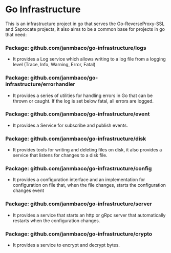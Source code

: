 # Go Infrastructure
This is an infrastructure project in go that serves the Go-ReverseProxy-SSL and Saprocate projects, it also aims to be a common base for projects in go that need:

### Package: github.com/janmbaco/go-infrastructure/logs
- It provides a Log service which allows writing to a log file from a logging level (Trace, Info, Warning, Error, Fatal)

### Package: github.com/janmbaco/go-infrastructure/errorhandler
- It provides a series of utilities for handling errors in Go that can be thrown or caught. If the log is set below fatal, all errors are logged.

### Package: github.com/janmbaco/go-infrastructure/event
- It provides a Service for subscribe and publish events.

### Package: github.com/janmbaco/go-infrastructure/disk
- It provides tools for writing and deleting files on disk, it also provides a service that listens for changes to a disk file.

###  Package: github.com/janmbaco/go-infrastructure/config
- It provides a configuration interface and an implementation for configuration on file that, when the file changes, starts the configuration changes event

### Package: github.com/janmbaco/go-infrastructure/server
- It provides a service that starts an http or gRpc server that automatically restarts when the configuration changes.

### Package: github.com/janmbaco/go-infrastructure/crypto
- It provides a service to encrypt and decrypt bytes.